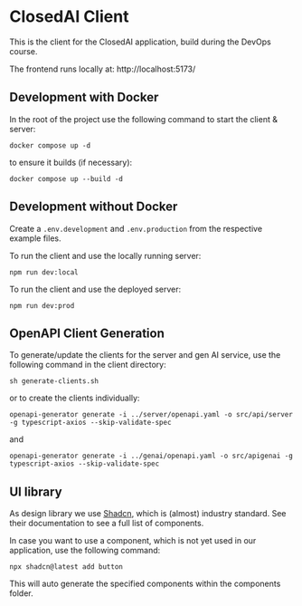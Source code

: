 # ClosedAI Client

This is the client for the ClosedAI application, build during the DevOps course.

The frontend runs locally at: http://localhost:5173/

## Development with Docker

In the root of the project use the following command to start the client & server:

```
docker compose up -d
```

to ensure it builds (if necessary):

```
docker compose up --build -d
```

## Development without Docker

Create a `.env.development` and `.env.production` from the respective example files.

To run the client and use the locally running server:

```
npm run dev:local
```

To run the client and use the deployed server:

```
npm run dev:prod
```

## OpenAPI Client Generation

To generate/update the clients for the server and gen AI service, use the following command in the client directory:

```
sh generate-clients.sh
```

or to create the clients individually:

```
openapi-generator generate -i ../server/openapi.yaml -o src/api/server -g typescript-axios --skip-validate-spec
```

and

```
openapi-generator generate -i ../genai/openapi.yaml -o src/apigenai -g typescript-axios --skip-validate-spec
```

## UI library

As design library we use [Shadcn](https://ui.shadcn.com/), which is (almost) industry standard. See their documentation to see a full list of components.

In case you want to use a component, which is not yet used in our application, use the following command:

```
npx shadcn@latest add button
```

This will auto generate the specified components within the components folder.
